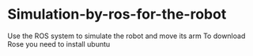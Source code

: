 # Simulation-by-ros-for-the-robot
Use the ROS system to simulate the robot and move its arm
To download Rose you need to install ubuntu
